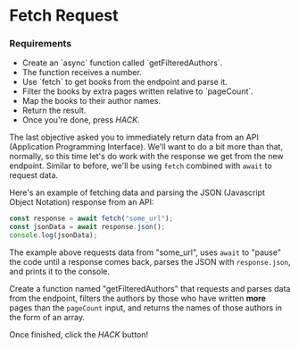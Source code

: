 # Fetch Request

<div class="aside">
<h3>Requirements</h3>
<ul>
  <li>Create an `async` function called `getFilteredAuthors`.</li>
  <li>The function receives a number.</li>
  <li>Use `fetch` to get books from the endpoint and parse it.</li>
  <li>Filter the books by extra pages written relative to `pageCount`.</li>
  <li>Map the books to their author names.</li>
  <li>Return the result.</li>
  <li>Once you're done, press <em>HACK</em>.</li>
</ul>
</div>

The last objective asked you to immediately return data from an API (Application Programming Interface). We'll want to do a bit more than that, normally, so this time let's do work with the response we get from the new endpoint. Similar to before, we'll be using `fetch` combined with `await` to request data.

Here's an example of fetching data and parsing the JSON (Javascript Object Notation) response from an API:

```js
const response = await fetch("some_url");
const jsonData = await response.json();
console.log(jsonData);
```

The example above requests data from "some_url", uses `await` to "pause" the code until a response comes back, parses the JSON with `response.json`, and prints it to the console.

Create a function named "getFilteredAuthors" that requests and parses data from the endpoint, filters the authors by those who have written **more** pages than the `pageCount` input, and returns the names of those authors in the form of an array.

Once finished, click the _HACK_ button!
